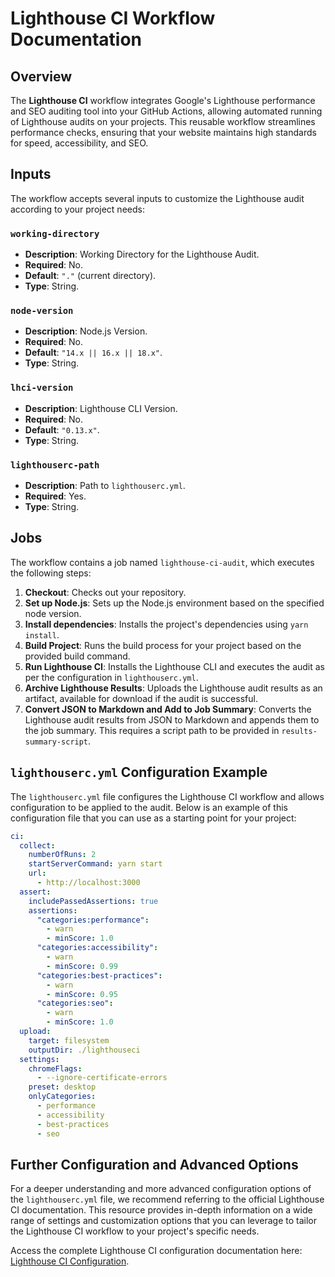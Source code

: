 # Lighthouse CI Workflow Documentation

## Overview
The **Lighthouse CI** workflow integrates Google's Lighthouse performance and SEO auditing tool into your GitHub Actions, allowing automated running of Lighthouse audits on your projects. This reusable workflow streamlines performance checks, ensuring that your website maintains high standards for speed, accessibility, and SEO.

## Inputs
The workflow accepts several inputs to customize the Lighthouse audit according to your project needs:

### `working-directory`
- **Description**: Working Directory for the Lighthouse Audit.
- **Required**: No.
- **Default**: `"."` (current directory).
- **Type**: String.

### `node-version`
- **Description**: Node.js Version.
- **Required**: No.
- **Default**: `"14.x || 16.x || 18.x"`.
- **Type**: String.

### `lhci-version`
- **Description**: Lighthouse CLI Version.
- **Required**: No.
- **Default**: `"0.13.x"`.
- **Type**: String.

### `lighthouserc-path`
- **Description**: Path to `lighthouserc.yml`.
- **Required**: Yes.
- **Type**: String.

## Jobs
The workflow contains a job named `lighthouse-ci-audit`, which executes the following steps:

1. **Checkout**: Checks out your repository.
2. **Set up Node.js**: Sets up the Node.js environment based on the specified node version.
3. **Install dependencies**: Installs the project's dependencies using `yarn install`.
4. **Build Project**: Runs the build process for your project based on the provided build command.
5. **Run Lighthouse CI**: Installs the Lighthouse CLI and executes the audit as per the configuration in `lighthouserc.yml`.
6. **Archive Lighthouse Results**: Uploads the Lighthouse audit results as an artifact, available for download if the audit is successful.
7. **Convert JSON to Markdown and Add to Job Summary**: Converts the Lighthouse audit results from JSON to Markdown and appends them to the job summary. This requires a script path to be provided in `results-summary-script`.

## `lighthouserc.yml` Configuration Example

The `lighthouserc.yml` file configures the Lighthouse CI workflow and allows configuration to be applied to the audit. Below is an example of this configuration file that you can use as a starting point for your project:

```yaml
ci:
  collect:
    numberOfRuns: 2
    startServerCommand: yarn start
    url:
      - http://localhost:3000
  assert:
    includePassedAssertions: true
    assertions:
      "categories:performance":
        - warn
        - minScore: 1.0
      "categories:accessibility":
        - warn
        - minScore: 0.99
      "categories:best-practices":
        - warn
        - minScore: 0.95
      "categories:seo":
        - warn
        - minScore: 1.0
  upload:
    target: filesystem
    outputDir: ./lighthouseci
  settings:
    chromeFlags:
      - --ignore-certificate-errors
    preset: desktop
    onlyCategories:
      - performance
      - accessibility
      - best-practices
      - seo
```

## Further Configuration and Advanced Options

For a deeper understanding and more advanced configuration options of the `lighthouserc.yml` file, we recommend referring to the official Lighthouse CI documentation. This resource provides in-depth information on a wide range of settings and customization options that you can leverage to tailor the Lighthouse CI workflow to your project's specific needs.

Access the complete Lighthouse CI configuration documentation here: [Lighthouse CI Configuration](https://github.com/GoogleChrome/lighthouse-ci/blob/main/docs/configuration.md).

